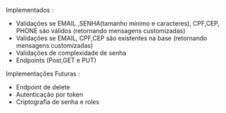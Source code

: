 Implementados : 
- Validações se EMAIL ,SENHA(tamanho mínimo e caracteres), CPF,CEP, PHONE são válidos (retornando mensagens customizadas)
- Validações se EMAIL, CPF,CEP são existentes na base (retornando mensagens customizadas)
- Validações de complexidade de senha
- Endpoints (Post,GET e PUT)

Implementações Futuras :
- Endpoint de delete
- Autenticação por token
- Criptografia de senha e roles
